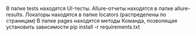 В папке tests находятся UI-тесты.
Allure-отчеты находятся в папке allure-results.
Локаторы находятся в папке locators (распределены по страницам)
В папке pages находятся методы
Команда, позволящая установить зависимости 
pip install -r requirements.txt
